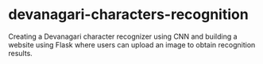 # devanagari-characters-recognition
Creating a Devanagari character recognizer using CNN and building a website using Flask where users can upload an image to obtain recognition results.
